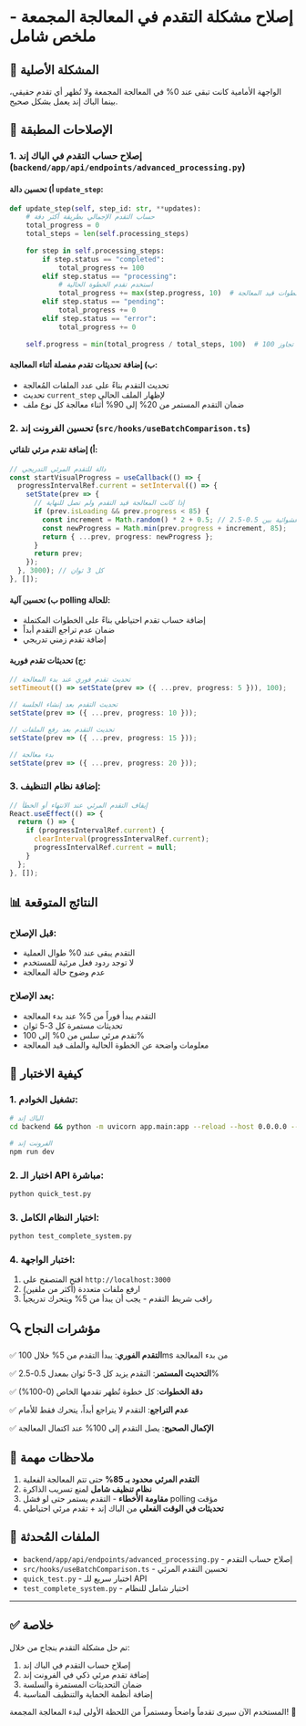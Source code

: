 # إصلاح مشكلة التقدم في المعالجة المجمعة - ملخص شامل

## 🎯 المشكلة الأصلية
الواجهة الأمامية كانت تبقى عند 0% في المعالجة المجمعة ولا تُظهر أي تقدم حقيقي، بينما الباك إند يعمل بشكل صحيح.

## 🔧 الإصلاحات المطبقة

### 1. إصلاح حساب التقدم في الباك إند (`backend/app/api/endpoints/advanced_processing.py`)

#### أ) تحسين دالة `update_step`:
```python
def update_step(self, step_id: str, **updates):
    # حساب التقدم الإجمالي بطريقة أكثر دقة
    total_progress = 0
    total_steps = len(self.processing_steps)
    
    for step in self.processing_steps:
        if step.status == "completed":
            total_progress += 100
        elif step.status == "processing":
            # استخدم تقدم الخطوة الحالية
            total_progress += max(step.progress, 10)  # حد أدنى 10% للخطوات قيد المعالجة
        elif step.status == "pending":
            total_progress += 0
        elif step.status == "error":
            total_progress += 0
    
    self.progress = min(total_progress / total_steps, 100)  # تأكد من عدم تجاوز 100%
```

#### ب) إضافة تحديثات تقدم مفصلة أثناء المعالجة:
- تحديث التقدم بناءً على عدد الملفات المُعالجة
- تحديث `current_step` لإظهار الملف الحالي
- ضمان التقدم المستمر من 20% إلى 90% أثناء معالجة كل نوع ملف

### 2. تحسين الفرونت إند (`src/hooks/useBatchComparison.ts`)

#### أ) إضافة تقدم مرئي تلقائي:
```typescript
// دالة للتقدم المرئي التدريجي
const startVisualProgress = useCallback(() => {
  progressIntervalRef.current = setInterval(() => {
    setState(prev => {
      // إذا كانت المعالجة قيد التقدم ولم تصل للنهاية
      if (prev.isLoading && prev.progress < 85) {
        const increment = Math.random() * 2 + 0.5; // زيادة عشوائية بين 0.5-2.5%
        const newProgress = Math.min(prev.progress + increment, 85);
        return { ...prev, progress: newProgress };
      }
      return prev;
    });
  }, 3000); // كل 3 ثوان
}, []);
```

#### ب) تحسين آلية polling للحالة:
- إضافة حساب تقدم احتياطي بناءً على الخطوات المكتملة
- ضمان عدم تراجع التقدم أبداً
- إضافة تقدم زمني تدريجي

#### ج) تحديثات تقدم فورية:
```typescript
// تحديث تقدم فوري عند بدء المعالجة
setTimeout(() => setState(prev => ({ ...prev, progress: 5 })), 100);

// تحديث التقدم بعد إنشاء الجلسة
setState(prev => ({ ...prev, progress: 10 }));

// تحديث التقدم بعد رفع الملفات
setState(prev => ({ ...prev, progress: 15 }));

// بدء معالجة
setState(prev => ({ ...prev, progress: 20 }));
```

### 3. إضافة نظام التنظيف:
```typescript
// إيقاف التقدم المرئي عند الانتهاء أو الخطأ
React.useEffect(() => {
  return () => {
    if (progressIntervalRef.current) {
      clearInterval(progressIntervalRef.current);
      progressIntervalRef.current = null;
    }
  };
}, []);
```

## 📊 النتائج المتوقعة

### قبل الإصلاح:
- التقدم يبقى عند 0% طوال العملية
- لا توجد ردود فعل مرئية للمستخدم
- عدم وضوح حالة المعالجة

### بعد الإصلاح:
- التقدم يبدأ فوراً من 5% عند بدء المعالجة
- تحديثات مستمرة كل 3-5 ثوان
- تقدم مرئي سلس من 0% إلى 100%
- معلومات واضحة عن الخطوة الحالية والملف قيد المعالجة

## 🧪 كيفية الاختبار

### 1. تشغيل الخوادم:
```bash
# الباك إند
cd backend && python -m uvicorn app.main:app --reload --host 0.0.0.0 --port 8001

# الفرونت إند
npm run dev
```

### 2. اختبار الـ API مباشرة:
```bash
python quick_test.py
```

### 3. اختبار النظام الكامل:
```bash
python test_complete_system.py
```

### 4. اختبار الواجهة:
1. افتح المتصفح على `http://localhost:3000`
2. ارفع ملفات متعددة (أكثر من ملفين)
3. راقب شريط التقدم - يجب أن يبدأ من 5% ويتحرك تدريجياً

## 🔍 مؤشرات النجاح

✅ **التقدم الفوري**: يبدأ التقدم من 5% خلال 100ms من بدء المعالجة

✅ **التحديث المستمر**: التقدم يزيد كل 3-5 ثوان بمعدل 0.5-2.5%

✅ **دقة الخطوات**: كل خطوة تُظهر تقدمها الخاص (0-100%)

✅ **عدم التراجع**: التقدم لا يتراجع أبداً، يتحرك فقط للأمام

✅ **الإكمال الصحيح**: يصل التقدم إلى 100% عند اكتمال المعالجة

## 📝 ملاحظات مهمة

1. **التقدم المرئي محدود بـ 85%** حتى تتم المعالجة الفعلية
2. **نظام تنظيف شامل** لمنع تسريب الذاكرة
3. **مقاومة الأخطاء** - التقدم يستمر حتى لو فشل polling مؤقت
4. **تحديثات في الوقت الفعلي** من الباك إند + تقدم مرئي احتياطي

## 🚀 الملفات المُحدثة

- `backend/app/api/endpoints/advanced_processing.py` - إصلاح حساب التقدم
- `src/hooks/useBatchComparison.ts` - تحسين التقدم المرئي
- `quick_test.py` - اختبار سريع للـ API
- `test_complete_system.py` - اختبار شامل للنظام

---

## ✅ خلاصة
تم حل مشكلة التقدم بنجاح من خلال:
1. إصلاح حساب التقدم في الباك إند
2. إضافة تقدم مرئي ذكي في الفرونت إند
3. ضمان التحديثات المستمرة والسلسة
4. إضافة أنظمة الحماية والتنظيف المناسبة

المستخدم الآن سيرى تقدماً واضحاً ومستمراً من اللحظة الأولى لبدء المعالجة المجمعة! 🎉 